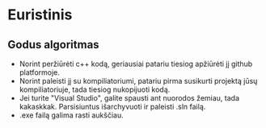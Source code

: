 # Euristinis
## Godus algoritmas
* Norint peržiūrėti c++ kodą, geriausiai patariu tiesiog apžiūrėti jį github platformoje.
* Norint paleisti jį su kompiliatoriumi, patariu pirma susikurti projektą jūsų kompiliatoriuje, tada tiesiog nukopijuoti kodą.
* Jei turite "Visual Studio", galite spausti ant nuorodos žemiau, tada kakaskkak. Parsisiuntus išarchyvuoti ir paleisti .sln failą.
* .exe failą galima rasti aukščiau.
